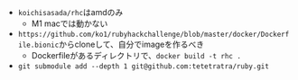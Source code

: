 - `koichisasada/rhc`はamdのみ
  - M1 macでは動かない
- `https://github.com/ko1/rubyhackchallenge/blob/master/docker/Dockerfile.bionic`からcloneして、自分でimageを作るべき
  - Dockerfileがあるディレクトリで、`docker build -t rhc .`
- `git submodule add --depth 1 git@github.com:tetetratra/ruby.git`
